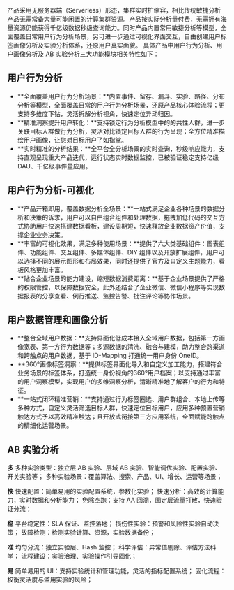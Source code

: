 产品采用无服务器端（Serverless）形态，集群实时扩缩容，相比传统敏捷分析产品无需常备大量可能闲置的计算集群资源。产品按实际分析量付费，无需拥有海量资源仍能获得千亿级数据秒级查询能力。同时产品内置常用敏捷分析等模型，全面覆盖日常用户行为分析场景，另可进一步通过可视化界面交互，自由创建用户标签画像分析及实验分析体系，还原用户真实面貌。
具体产品中用户行为分析、用户画像分析及 AB 实验分析三大功能模块相关特性如下：

## 用户行为分析
- **全面覆盖用户行为分析场景：**内置事件、留存、漏斗、实验、路径、分布分析等模型，全面覆盖日常的用户行为分析场景，还原产品核心体验流程；更支持多维度下钻，灵活拆解分析视角，快速定位异动归因。
- **精准洞察提升用户转化：**支持锁定行为分析模型中的的共性人群，进一步关联目标人群做行为分析，灵活对比锁定目标人群的行为呈现；全方位精准描绘用户画像，让您对目标用户了如指掌。
- **实时精准的分析结果：**全平台全分析场景的实时查询，秒级响应能力，支持直观呈现重大产品迭代，运行状态实时数据监控，已被验证稳定支持亿级 DAU、千亿级事件量应用。

## 用户行为分析-可视化
- **产品开箱即用，覆盖数据分析全场景：**一站式满足企业各种场景的数据分析和决策的诉求，用户可以自由组合组件和处理数据，拖拽加低代码的交互方式协助用户快速搭建数据看板，建设周期短，快速释放企业数据资产价值，支撑企业业务决策。
- **丰富的可视化效果，满足多种使用场景：**提供了六大类基础组件：图表组件、功能组件、交互组件、多媒体组件、DIY 组件以及开放扩展组件，用户可以选择不同的展示图形和布局效果，同时还提供了官方及自定义主题能力，看板风格更加丰富。
- **贴合企业场景的能力建设，缩短数据消费距离：**基于企业场景提供了严格的权限管控，以保障数据安全，此外还结合了企业微信、微信小程序等实现数据报表的分享查看、例行推送、监控告警、批注评论等协作场景。

## 用户数据管理和画像分析
- **整合全域用户数据：**支持界面化低成本接入全域用户数据，包括第一方画像宽表、第一方行为数据等；多源数据的清洗、融合与建模，助力整合跨渠道和跨触点的用户数据，基于 ID-Mapping 打通统一用户身份 OneID。
- **360°画像标签洞察：**提供标签界面化导入和自定义加工能力，搭建符合业务场景的标签体系，打造统一身份视角的360°用户档案；以支持通过丰富的用户洞察模型，实现用户的多维洞察分析，清晰精准地了解客户的行为和特征。
- **一站式闭环精准营销：**支持通过行为标签圈选、用户群组合、本地上传等多种方式，自定义灵活筛选目标人群，快速定位目标用户，应用多种预置营销触达方式予以高效精准触达；且开放式衔接第三方应用系统，全面赋能跨触点的精细化运营场景。

## AB 实验分析
**多**
多种实验类型：独立层 AB 实验、层域 AB 实验、智能调优实验、配置实验、开关实验等；
多种实验场景：覆盖算法、搜索、产品、UI、增长、运营等场景；

**快**
快速配置：简单易用的实验配置系统，参数化实验；
快速分析：高效的计算能力，实时数据和分析能力；
免除空跑：支持 AA 回溯，固定层流量打散，快速验证分流；

**稳**
平台稳定性：SLA 保证、监控落地；
损伤性实验：预警和风险性实验自动决策；
故障检测：检测实验计算、资源，实验数据备份；

**准**
均匀分流：独立实验层、Hash 监控；
科学评估：异常值剔除、评估方法科学；
流程建设：实验治理、实验操作引导固化；

**易**
简单易用的 UI：支持实验统计和管理功能，灵活的指标配置系统；
固化流程：权衡灵活度与滥用实验的风险；
